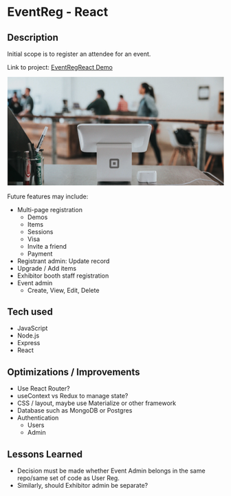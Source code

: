 # EventReg - React
## Description

Initial scope is to register an attendee for an event.

Link to project: [EventRegReact Demo](https://eventregreact.herokuapp.com/)

![Event Reg](https://raw.githubusercontent.com/jamespro/eventregreact/main/public/banner.png)

Future features may include:
* Multi-page registration
  * Demos
  * Items
  * Sessions
  * Visa
  * Invite a friend
  * Payment
* Registrant admin: Update record
* Upgrade / Add items
* Exhibitor booth staff registration
* Event admin
  * Create, View, Edit, Delete

## Tech used
* JavaScript
* Node.js
* Express
* React
<!-- 
* MongoDB
* Mongoose
* Passport.js
* Google Auth 2.0
* Handlebars
* Materialize
* FontAwesome
* MVC 
-->

## Optimizations / Improvements

- Use React Router?
- useContext vs Redux to manage state?
- CSS / layout, maybe use Materialize or other framework
- Database such as MongoDB or Postgres
- Authentication
  - Users
  - Admin

## Lessons Learned

* Decision must be made whether Event Admin belongs in the same repo/same set of code as User Reg.
* Similarly, should Exhibitor admin be separate?
